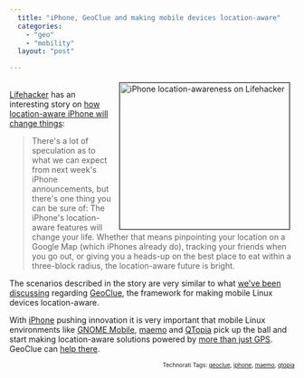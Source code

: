 ```yaml
---
  title: "iPhone, GeoClue and making mobile devices location-aware"
  categories: 
    - "geo"
    - "mobility"
  layout: "post"

---
```

<p>
<a href="https://s3.eu-central-1.amazonaws.com/bergie-iki-fi/lifehacker-iphone-location.png"><img src="https://s3.eu-central-1.amazonaws.com/bergie-iki-fi/lifehacker-iphone-location-tm.jpg" height="259" width="300" border="1" align="right" hspace="8" vspace="4" alt="iPhone location-awareness on Lifehacker" title="iPhone location-awareness on Lifehacker" /></a>
<br /><a href="http://lifehacker.com/">Lifehacker</a> has an interesting story on <a href="http://lifehacker.com/395171/how-your-location+aware-iphone-will-change-your-life">how location-aware iPhone will change things</a>:
</p><blockquote>
There's a lot of speculation as to what we can expect from next week's iPhone announcements, but there's one thing you can be sure of: The iPhone's location-aware features will change your life. Whether that means pinpointing your location on a Google Map (which iPhones already do), tracking your friends when you go out, or giving you a heads-up on the best place to eat within a three-block radius, the location-aware future is bright.
</blockquote><p>
The scenarios described in the story are very similar to what <a href="http://www.freedesktop.org/wiki/Software/GeoClue#head-32194acec6df299bec227dd0838960febe2d853b">we've been discussing</a> regarding <a href="http://geoclue.freedesktop.org/">GeoClue</a>, the framework for making mobile Linux devices location-aware.
</p><p>
With <a href="http://gizmodo.com/384232/more-iphone-2-details-3g-gps-back-in-glossy-black-and-a-little-fatter">iPhone</a> pushing innovation it is very important that mobile Linux environments like <a href="http://www.gnome.org/mobile/">GNOME Mobile</a>, <a href="http://maemo.org/">maemo</a> and <a href="http://qtopia.net/modules/devices/">QTopia</a> pick up the ball and start making location-aware solutions powered by <a href="http://highearthorbit.com/why-the-iphone-doesnt-need-gps/">more than just GPS</a>. GeoClue can <a href="http://folks.o-hand.com/~jku/geoclue-docs/">help there</a>.
</p>
<p style="text-align:right;font-size:10px;">Technorati Tags: <a href="http://www.technorati.com/tag/geoclue">geoclue</a>, <a href="http://www.technorati.com/tag/iphone">iphone</a>, <a href="http://www.technorati.com/tag/maemo">maemo</a>, <a href="http://www.technorati.com/tag/qtopia">qtopia</a></p>
